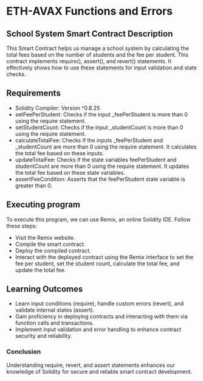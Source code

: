 # ETH-AVAX Functions and Errors

## School System Smart Contract Description
This Smart Contract helps us manage a school system by calculating the total fees based on the number of students and the fee per student. This contract implements require(), assert(), and revert() statements. It effectively shows how to use these statements for input validation and state checks.


## Requirements
- Solidity Compiler: Version ^0.8.25
- setFeePerStudent: Checks if the input _feePerStudent is more than 0 using the require statement.
- setStudentCount: Checks if the input _studentCount is more than 0 using the require statement.
- calculateTotalFee: Checks if the inputs _feePerStudent and _studentCount are more than 0 using the require statement. It calculates the total fee based on these inputs.
- updateTotalFee: Checks if the state variables feePerStudent and studentCount are more than 0 using the require statement. It updates the total fee based on these state variables.
- assertFeeCondition: Asserts that the feePerStudent state variable is greater than 0.


## Executing program
To execute this program, we can use Remix, an online Solidity IDE. Follow these steps:

- Visit the Remix website.
- Compile the smart contract.
- Deploy the compiled contract.
- Interact with the deployed contract using the Remix interface to set the fee per student, set the student count, calculate the total fee, and update the total fee.

## Learning Outcomes
- Learn input conditions (require), handle custom errors (revert), and validate internal states (assert).
- Gain proficiency in deploying contracts and interacting with them via function calls and transactions.
- Implement input validation and error handling to enhance contract security and reliability.


### Conclusion
Understanding require, revert, and assert statements enhances our knowledge of Solidity for secure and reliable smart contract development.
